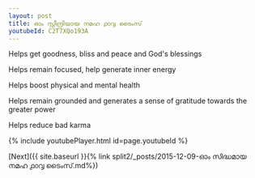 ```yaml
---
layout: post
title: ഓം സ്റ്റീന്ദ്രിയായ നമഹ ൧൦൮ ടൈംസ്
youtubeId: C2T7XQo193A
---
```

 
 
Helps get goodness, bliss and peace and God's blessings
 
Helps remain focused, help generate inner energy 
 
Helps boost physical and mental health 
 
Helps remain grounded and generates a sense of gratitude towards the greater power 
 
Helps reduce bad karma
 
 
 
 


{% include youtubePlayer.html id=page.youtubeId %}
 
[Next]({{ site.baseurl }}{% link  split2/_posts/2015-12-09-ഓം സിദ്ധമായ നമഹ ൧൦൮ ടൈംസ്.md%})
 
